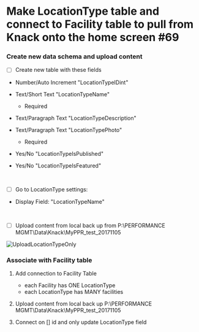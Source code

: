 # Make LocationType table and connect to Facility table to pull from Knack onto the home screen #69

### Create new data schema and upload content

- [ ] Create new table with these fields

- Number/Auto Increment "LocationTypeIDint"

- Text/Short Text "LocationTypeName"
  - Required

- Text/Paragraph Text "LocationTypeDescription"

- Text/Paragraph Text "LocationTypePhoto"

  - Required

- Yes/No "LocationTypeIsPublished"

- Yes/No "LocationTypeIsFeatured"

  ​


- [ ] Go to LocationType settings:

* Display Field: "LocationTypeName"

  ​

- [ ] Upload content from local back up from P:\PERFORMANCE MGMT\Data\Knack\MyPPR_test_20171105

![UploadLocationTypeOnly](/images/69/UploadLocationTypeOnly.PNG)



### Associate with Facility table

1. Add connection to Facility Table

   * each Facility has ONE LocationType
   * each LocationType has MANY facilities

2. Upload content from local back up P:\PERFORMANCE MGMT\Data\Knack\MyPPR_test_20171105

3. Connect on [] id and only update LocationType field

   ​

